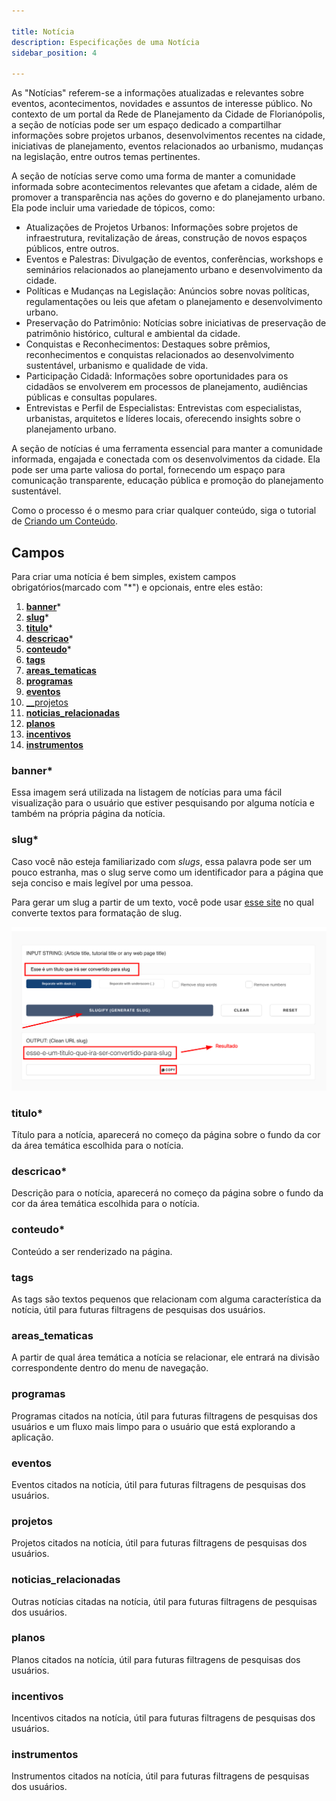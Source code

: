 ```yaml
---

title: Notícia
description: Especificações de uma Notícia
sidebar_position: 4

---
```


As "Notícias" referem-se a informações atualizadas e relevantes sobre eventos, acontecimentos, novidades e assuntos de interesse público. No contexto de um portal da Rede de Planejamento da Cidade de Florianópolis, a seção de notícias pode ser um espaço dedicado a compartilhar informações sobre projetos urbanos, desenvolvimentos recentes na cidade, iniciativas de planejamento, eventos relacionados ao urbanismo, mudanças na legislação, entre outros temas pertinentes.

A seção de notícias serve como uma forma de manter a comunidade informada sobre acontecimentos relevantes que afetam a cidade, além de promover a transparência nas ações do governo e do planejamento urbano. Ela pode incluir uma variedade de tópicos, como:

- Atualizações de Projetos Urbanos: Informações sobre projetos de infraestrutura, revitalização de áreas, construção de novos espaços públicos, entre outros.
- Eventos e Palestras: Divulgação de eventos, conferências, workshops e seminários relacionados ao planejamento urbano e desenvolvimento da cidade.
- Políticas e Mudanças na Legislação: Anúncios sobre novas políticas, regulamentações ou leis que afetam o planejamento e desenvolvimento urbano.
- Preservação do Patrimônio: Notícias sobre iniciativas de preservação de patrimônio histórico, cultural e ambiental da cidade.
- Conquistas e Reconhecimentos: Destaques sobre prêmios, reconhecimentos e conquistas relacionados ao desenvolvimento sustentável, urbanismo e qualidade de vida.
- Participação Cidadã: Informações sobre oportunidades para os cidadãos se envolverem em processos de planejamento, audiências públicas e consultas populares.
- Entrevistas e Perfil de Especialistas: Entrevistas com especialistas, urbanistas, arquitetos e líderes locais, oferecendo insights sobre o planejamento urbano.

A seção de notícias é uma ferramenta essencial para manter a comunidade informada, engajada e conectada com os desenvolvimentos da cidade. Ela pode ser uma parte valiosa do portal, fornecendo um espaço para comunicação transparente, educação pública e promoção do planejamento sustentável.

Como o processo é o mesmo para criar qualquer conteúdo, siga o tutorial de [Criando um Conteúdo](/docs/gestao-de-conteudo/guias/criando.md).

## Campos

Para criar uma notícia é bem simples, existem campos obrigatórios(marcado com "*") e opcionais, entre eles estão:

1. [__banner__](#banner)*
2. [__slug__](#slug)*
3. [__titulo__](#titulo)*
4. [__descricao__](#descricao)*
5. [__conteudo__](#conteudo)*
6. [__tags__](#tags)
7. [__areas_tematicas__](#areas_tematicas)
8. [__programas__](#programas)
9. [__eventos__](#eventos)
10. [__projetos](#projetos)
11. [__noticias_relacionadas__](#noticias_relacionadas)
12. [__planos__](#planos)
13. [__incentivos__](#incentivos)
14. [__instrumentos__](#instrumentos)

### banner*

Essa imagem será utilizada na listagem de notícias para uma fácil visualização para o usuário que estiver pesquisando por alguma notícia e também na própria página da notícia.

### slug*

Caso você não esteja familiarizado com _slugs_, essa palavra pode ser um pouco estranha, mas o slug serve como um identificador para a página que seja conciso e mais legível por uma pessoa.

Para gerar um slug a partir de um texto, você pode usar [esse site](https://slugify.online/) no qual converte textos para formatação de slug.

![Alt](images/generating-slug.png)

### titulo*

Título para a notícia, aparecerá no começo da página sobre o fundo da cor da área temática escolhida para o notícia.

### descricao*

Descrição para o notícia, aparecerá no começo da página sobre o fundo da cor da área temática escolhida para o notícia.

### conteudo*

Conteúdo a ser renderizado na página.

### tags

As tags são textos pequenos que relacionam com alguma característica da notícia, útil para futuras filtragens de pesquisas dos usuários.

### areas_tematicas

A partir de qual área temática a notícia se relacionar, ele entrará na divisão correspondente dentro do menu de navegação.

### programas

Programas citados na notícia, útil para futuras filtragens de pesquisas dos usuários e um fluxo mais limpo para o usuário que está explorando a aplicação.

### eventos

Eventos citados na notícia, útil para futuras filtragens de pesquisas dos usuários.

### projetos

Projetos citados na notícia, útil para futuras filtragens de pesquisas dos usuários.

### noticias_relacionadas

Outras notícias citadas na notícia, útil para futuras filtragens de pesquisas dos usuários.

### planos

Planos citados na notícia, útil para futuras filtragens de pesquisas dos usuários.

### incentivos

Incentivos citados na notícia, útil para futuras filtragens de pesquisas dos usuários.

### instrumentos

Instrumentos citados na notícia, útil para futuras filtragens de pesquisas dos usuários.
